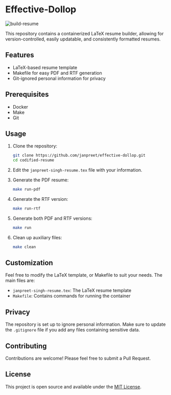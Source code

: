 # Effective-Dollop

![build-resume](https://github.com/janpreet/effective-dollop/workflows/build-resume/badge.svg)

This repository contains a containerized LaTeX resume builder, allowing for version-controlled, easily updatable, and consistently formatted resumes.

## Features

- LaTeX-based resume template
- Makefile for easy PDF and RTF generation
- Git-ignored personal information for privacy

## Prerequisites

- Docker
- Make
- Git

## Usage

1. Clone the repository:
   ```bash
   git clone https://github.com/janpreet/effective-dollop.git
   cd codified-resume
   ```

2. Edit the `janpreet-singh-resume.tex` file with your information.


3. Generate the PDF resume:
   ```bash
   make run-pdf
   ```

4. Generate the RTF version:
   ```bash
   make run-rtf
   ```

5. Generate both PDF and RTF versions:
   ```bash
   make run
   ```

6. Clean up auxiliary files:
   ```bash
   make clean
   ```

## Customization

Feel free to modify the LaTeX template, or Makefile to suit your needs. The main files are:

- `janpreet-singh-resume.tex`: The LaTeX resume template
- `Makefile`: Contains commands for running the container

## Privacy

The repository is set up to ignore personal information. Make sure to update the `.gitignore` file if you add any files containing sensitive data.

## Contributing

Contributions are welcome! Please feel free to submit a Pull Request.

## License

This project is open source and available under the [MIT License](LICENSE).
